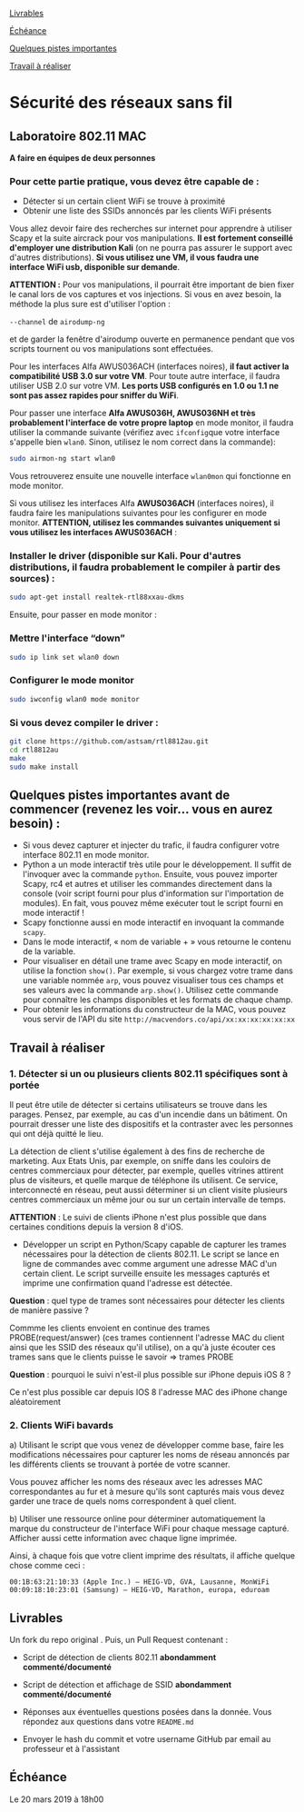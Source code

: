 [Livrables](https://github.com/arubinst/HEIGVD-SWI-Labo1-MAC#livrables)

[Échéance](https://github.com/arubinst/HEIGVD-SWI-Labo1-MAC#échéance)

[Quelques pistes importantes](https://github.com/arubinst/HEIGVD-SWI-Labo1-MAC#quelques-pistes-importantes-avant-de-commencer-revenez-les-voir-vous-en-aurez-besoin-)

[Travail à réaliser](https://github.com/arubinst/HEIGVD-SWI-Labo1-MAC#travail-à-réaliser)

# Sécurité des réseaux sans fil

## Laboratoire 802.11 MAC

__A faire en équipes de deux personnes__

### Pour cette partie pratique, vous devez être capable de :

*	Détecter si un certain client WiFi se trouve à proximité
*	Obtenir une liste des SSIDs annoncés par les clients WiFi présents

Vous allez devoir faire des recherches sur internet pour apprendre à utiliser Scapy et la suite aircrack pour vos manipulations. __Il est fortement conseillé d'employer une distribution Kali__ (on ne pourra pas assurer le support avec d'autres distributions). __Si vous utilisez une VM, il vous faudra une interface WiFi usb, disponible sur demande__.

__ATTENTION :__ Pour vos manipulations, il pourrait être important de bien fixer le canal lors de vos captures et vos injections. Si vous en avez besoin, la méthode la plus sure est d'utiliser l'option :

```--channel``` de ```airodump-ng```

et de garder la fenêtre d'airodump ouverte en permanence pendant que vos scripts tournent ou vos manipulations sont effectuées.

Pour les interfaces Alfa AWUS036ACH (interfaces noires), __il faut activer la compatibilité USB 3.0 sur votre VM__. Pour toute autre interface, il faudra utiliser USB 2.0 sur votre VM. __Les ports USB configurés en 1.0 ou 1.1 ne sont pas assez rapides pour sniffer du WiFi__.

Pour passer une interface __Alfa AWUS036H, AWUS036NH et très probablement l'interface de votre propre laptop__ en mode monitor, il faudra utiliser la commande suivante (vérifiez avec ```ifconfig```que votre interface s'appelle bien ```wlan0```. Sinon, utilisez le nom correct dans la commande):

```bash
sudo airmon-ng start wlan0
```

Vous retrouverez ensuite une nouvelle interface ```wlan0mon``` qui fonctionne en mode monitor.

Si vous utilisez les interfaces Alfa __AWUS036ACH__ (interfaces noires), il faudra faire les manipulations suivantes pour les configurer en mode monitor. __ATTENTION, utilisez les commandes suivantes uniquement si vous utilisez les interfaces AWUS036ACH__ :

### Installer le driver (disponible sur Kali. Pour d'autres distributions, il faudra probablement le compiler à partir des sources) :

```bash
sudo apt-get install realtek-rtl88xxau-dkms
```

Ensuite, pour passer en mode monitor :

### Mettre l'interface “down”

```bash
sudo ip link set wlan0 down
```

### Configurer le mode monitor

```bash
sudo iwconfig wlan0 mode monitor
```

### Si vous devez compiler le driver :

```bash
git clone https://github.com/astsam/rtl8812au.git
cd rtl8812au
make
sudo make install
```

## Quelques pistes importantes avant de commencer (revenez les voir... vous en aurez besoin) :

- Si vous devez capturer et injecter du trafic, il faudra configurer votre interface 802.11 en mode monitor.
- Python a un mode interactif très utile pour le développement. Il suffit de l'invoquer avec la commande ```python```. Ensuite, vous pouvez importer Scapy, rc4 et autres et utiliser les commandes directement dans la console (voir script fourni pour plus d'information sur l'importation de modules). En fait, vous pouvez même exécuter tout le script fourni en mode interactif !
- Scapy fonctionne aussi en mode interactif en invoquant la commande ```scapy```.  
- Dans le mode interactif, « nom de variable + <enter> » vous retourne le contenu de la variable.
- Pour visualiser en détail une trame avec Scapy en mode interactif, on utilise la fonction ```show()```. Par exemple, si vous chargez votre trame dans une variable nommée ```arp```, vous pouvez visualiser tous ces champs et ses valeurs avec la commande ```arp.show()```. Utilisez cette commande pour connaître les champs disponibles et les formats de chaque champ.
- Pour obtenir les informations du constructeur de la MAC, vous pouvez vous servir de l'API du site ```http://macvendors.co/api/xx:xx:xx:xx:xx:xx```

## Travail à réaliser

### 1. Détecter si un ou plusieurs clients 802.11 spécifiques sont à portée

Il peut être utile de détecter si certains utilisateurs se trouve dans les parages. Pensez, par exemple, au cas d'un incendie dans un bâtiment. On pourrait dresser une liste des dispositifs et la contraster avec les personnes qui ont déjà quitté le lieu.

La détection de client s'utilise également à des fins de recherche de marketing. Aux Etats Unis, par exemple, on sniffe dans les couloirs de centres commerciaux pour détecter, par exemple, quelles vitrines attirent plus de visiteurs, et quelle marque de téléphone ils utilisent. Ce service, interconnecté en réseau, peut aussi déterminer si un client visite plusieurs centres commerciaux un même jour ou sur un certain intervalle de temps.

__ATTENTION__ : Le suivi de clients iPhone n'est plus possible que dans certaines conditions depuis la version 8 d'iOS.
 
* Développer un script en Python/Scapy capable de capturer les trames nécessaires pour la détection de clients 802.11. Le script se lance en ligne de commandes avec comme argument une adresse MAC d'un certain client. Le script surveille ensuite les messages capturés et imprime une confirmation quand l'adresse est détectée.

__Question__ : quel type de trames sont nécessaires pour détecter les clients de manière passive ?

Commme les clients envoient en continue des trames PROBE(request/answer) (ces trames contiennent l'adresse MAC du client ainsi que les SSID des réseaux qu'il utilise), on a qu'à juste écouter ces trames sans que le clients puisse le savoir => trames PROBE

__Question__ : pourquoi le suivi n'est-il plus possible sur iPhone depuis iOS 8 ?

Ce n'est plus possible car depuis IOS 8 l'adresse MAC des iPhone change aléatoirement


### 2. Clients WiFi bavards
a)	Utilisant le script que vous venez de développer comme base, faire les modifications nécessaires pour capturer les noms de réseau annoncés par les différents clients se trouvant à portée de votre scanner. 

Vous pouvez afficher les noms des réseaux avec les adresses MAC correspondantes au fur et à mesure qu'ils sont capturés mais vous devez garder une trace de quels noms correspondent à quel client. 

b)	Utiliser une ressource online pour déterminer automatiquement la marque du constructeur de l'interface WiFi pour chaque message capturé. Afficher aussi cette information avec chaque ligne imprimée.

Ainsi, à chaque fois que votre client imprime des résultats, il affiche quelque chose comme ceci :

```
00:1B:63:21:10:33 (Apple Inc.) – HEIG-VD, GVA, Lausanne, MonWiFi
00:09:18:10:23:01 (Samsung) – HEIG-VD, Marathon, europa, eduroam
```

## Livrables

Un fork du repo original . Puis, un Pull Request contenant :

- Script de détection de clients 802.11 __abondamment commenté/documenté__

- Script de détection et affichage de SSID __abondamment commenté/documenté__

-	Réponses aux éventuelles questions posées dans la donnée. Vous répondez aux questions dans votre ```README.md```

-	Envoyer le hash du commit et votre username GitHub par email au professeur et à l'assistant


## Échéance

Le 20 mars 2019 à 18h00
